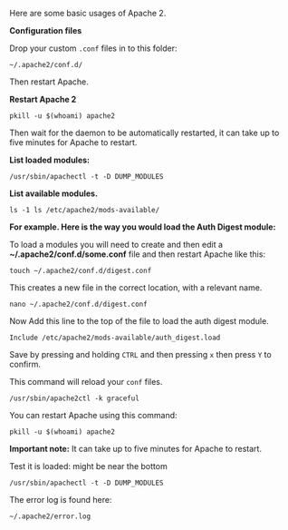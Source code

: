 
Here are some basic usages of Apache 2.

**Configuration files**

Drop your custom `.conf` files in to this folder:

~~~
~/.apache2/conf.d/
~~~

Then restart Apache.

**Restart Apache 2**

~~~
pkill -u $(whoami) apache2
~~~

Then wait for the daemon to be automatically restarted, it can take up to five minutes for Apache to restart.

**List loaded modules:**

~~~
/usr/sbin/apachectl -t -D DUMP_MODULES
~~~

**List available modules.**

~~~
ls -1 ls /etc/apache2/mods-available/
~~~

**For example. Here is the way you would load the Auth Digest module:**

To load a modules you will need to create and then edit a **~/.apache2/conf.d/some.conf** file and then restart Apache like this:

~~~
touch ~/.apache2/conf.d/digest.conf
~~~

This creates a new file in the correct location, with a relevant name.

~~~
nano ~/.apache2/conf.d/digest.conf
~~~

Now Add this line to the top of the file to load the auth digest module.

~~~
Include /etc/apache2/mods-available/auth_digest.load
~~~

Save by pressing and holding `CTRL` and then pressing `x` then press `Y` to confirm.

This command will reload your `conf` files.

~~~
/usr/sbin/apache2ctl -k graceful
~~~

You can restart Apache using this command:

~~~
pkill -u $(whoami) apache2
~~~

**Important note:** It can take up to five minutes for Apache to restart.

Test it is loaded: might be near the bottom

~~~
/usr/sbin/apachectl -t -D DUMP_MODULES
~~~

The error log is found here:

~~~
~/.apache2/error.log
~~~



